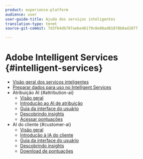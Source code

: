 ```yaml
---
product: experience-platform
audience: user
user-guide-title: Ajuda dos serviços inteligentes
translation-type: tm+mt
source-git-commit: 7d3f64db787aebe46179c0e08ad01878b0ad2877

---
```



# Adobe Intelligent Services {#intelligent-services}

* [Visão geral dos serviços inteligentes](home.md)
* [Preparar dados para uso no Intelligent Services](data-preparation.md)
* Atribuição AI {#attribution-ai}
   * [Visão geral](attribution-ai/overview.md)
   * [Introdução ao AI de atribuição](attribution-ai/getting-started.md)
   * [Guia da interface do usuário](attribution-ai/user-guide.md)
   * [Descobrindo insights](attribution-ai/discover-insights.md)
   * [Acessar pontuações](attribution-ai/download-scores.md)
* AI do cliente {#customer-ai}
   * [Visão geral](customer-ai/overview.md)
   * [Introdução à IA do cliente](customer-ai/getting-started.md)
   * [Guia da interface do usuário](customer-ai/user-guide.md)
   * [Descobrindo insights](customer-ai/discover-insights.md)
   * [Download de pontuações](customer-ai/download-scores.md)
